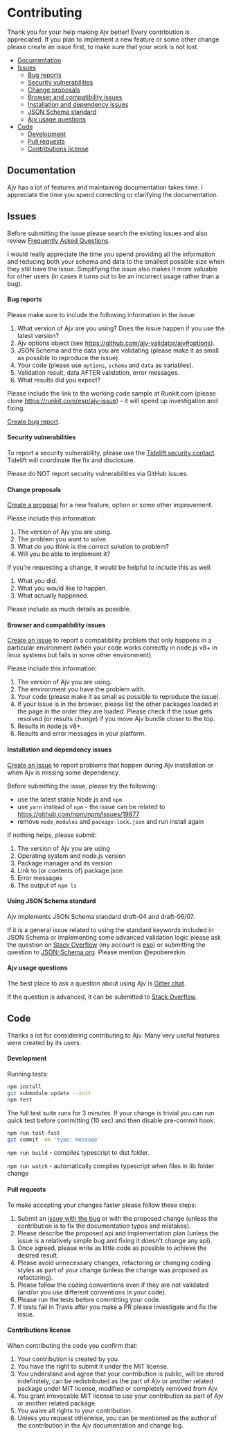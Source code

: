 # Contributing

Thank you for your help making Ajv better! Every contribution is appreciated. If you plan to implement a new feature or some other change please create an issue first, to make sure that your work is not lost.

- [Documentation](#documentation)
- [Issues](#issues)
  - [Bug reports](#bug-reports)
  - [Security vulnerabilities](#security-vulnerabilities)
  - [Change proposals](#changes)
  - [Browser and compatibility issues](#compatibility)
  - [Installation and dependency issues](#installation)
  - [JSON Schema standard](#json-schema)
  - [Ajv usage questions](#usage)
- [Code](#code)
  - [Development](#development)
  - [Pull requests](#pull-requests)
  - [Contributions license](#contributions-license)

## Documentation

Ajv has a lot of features and maintaining documentation takes time. I appreciate the time you spend correcting or clarifying the documentation.

## Issues

Before submitting the issue please search the existing issues and also review [Frequently Asked Questions](https://github.com/ajv-validator/ajv/blob/master/FAQ.md).

I would really appreciate the time you spend providing all the information and reducing both your schema and data to the smallest possible size when they still have the issue. Simplifying the issue also makes it more valuable for other users (in cases it turns out to be an incorrect usage rather than a bug).

#### Bug reports

Please make sure to include the following information in the issue:

1. What version of Ajv are you using? Does the issue happen if you use the latest version?
2. Ajv options object (see https://github.com/ajv-validator/ajv#options).
3. JSON Schema and the data you are validating (please make it as small as possible to reproduce the issue).
4. Your code (please use `options`, `schema` and `data` as variables).
5. Validation result, data AFTER validation, error messages.
6. What results did you expect?

Please include the link to the working code sample at Runkit.com (please clone https://runkit.com/esp/ajv-issue) - it will speed up investigation and fixing.

[Create bug report](https://github.com/ajv-validator/ajv/issues/new?template=bug-or-error-report.md).

#### Security vulnerabilities

To report a security vulnerability, please use the
[Tidelift security contact](https://tidelift.com/security).
Tidelift will coordinate the fix and disclosure.

Please do NOT report security vulnerabilities via GitHub issues.

#### <a name="changes"></a>Change proposals

[Create a proposal](https://github.com/ajv-validator/ajv/issues/new?template=change.md) for a new feature, option or some other improvement.

Please include this information:

1. The version of Ajv you are using.
2. The problem you want to solve.
3. What do you think is the correct solution to problem?
4. Will you be able to implement it?

If you’re requesting a change, it would be helpful to include this as well:

1. What you did.
2. What you would like to happen.
3. What actually happened.

Please include as much details as possible.

#### <a name="compatibility"></a>Browser and compatibility issues

[Create an issue](https://github.com/ajv-validator/ajv/issues/new?template=compatibility.md) to report a compatibility problem that only happens in a particular environment (when your code works correctly in node.js v8+ in linux systems but fails in some other environment).

Please include this information:

1. The version of Ajv you are using.
2. The environment you have the problem with.
3. Your code (please make it as small as possible to reproduce the issue).
4. If your issue is in the browser, please list the other packages loaded in the page in the order they are loaded. Please check if the issue gets resolved (or results change) if you move Ajv bundle closer to the top.
5. Results in node.js v8+.
6. Results and error messages in your platform.

#### <a name="installation"></a>Installation and dependency issues

[Create an issue](https://github.com/ajv-validator/ajv/issues/new?template=installation.md) to report problems that happen during Ajv installation or when Ajv is missing some dependency.

Before submitting the issue, please try the following:

- use the latest stable Node.js and `npm`
- use `yarn` instead of `npm` - the issue can be related to https://github.com/npm/npm/issues/19877
- remove `node_modules` and `package-lock.json` and run install again

If nothing helps, please submit:

1. The version of Ajv you are using
2. Operating system and node.js version
3. Package manager and its version
4. Link to (or contents of) package.json
5. Error messages
6. The output of `npm ls`

#### <a name="json-schema"></a>Using JSON Schema standard

Ajv implements JSON Schema standard draft-04 and draft-06/07.

If it is a general issue related to using the standard keywords included in JSON Schema or implementing some advanced validation logic please ask the question on [Stack Overflow](https://stackoverflow.com/questions/ask?tags=jsonschema,ajv) (my account is [esp](https://stackoverflow.com/users/1816503/esp)) or submitting the question to [JSON-Schema.org](https://github.com/json-schema-org/json-schema-spec/issues/new). Please mention @epoberezkin.

#### <a name="usage"></a>Ajv usage questions

The best place to ask a question about using Ajv is [Gitter chat](https://gitter.im/ajv-validator/ajv).

If the question is advanced, it can be submitted to [Stack Overflow](http://stackoverflow.com/questions/ask?tags=jsonschema,ajv).

## Code

Thanks a lot for considering contributing to Ajv. Many very useful features were created by its users.

#### Development

Running tests:

```bash
npm install
git submodule update --init
npm test
```

The full test suite runs for 3 minutes. If your change is trivial you can run quick test before committing (10 sec) and then disable pre-commit hook:

```bash
npm run test-fast
git commit -nm 'type: message'
```

`npm run build` - compiles typescript to dist folder.

`npm run watch` - automatically compiles typescript when files in lib folder change

#### Pull requests

To make accepting your changes faster please follow these steps:

1. Submit an [issue with the bug](https://github.com/ajv-validator/ajv/issues/new) or with the proposed change (unless the contribution is to fix the documentation typos and mistakes).
2. Please describe the proposed api and implementation plan (unless the issue is a relatively simple bug and fixing it doesn't change any api).
3. Once agreed, please write as little code as possible to achieve the desired result.
4. Please avoid unnecessary changes, refactoring or changing coding styles as part of your change (unless the change was proposed as refactoring).
5. Please follow the coding conventions even if they are not validated (and/or you use different conventions in your code).
6. Please run the tests before committing your code.
7. If tests fail in Travis after you make a PR please investigate and fix the issue.

#### Contributions license

When contributing the code you confirm that:

1. Your contribution is created by you.
2. You have the right to submit it under the MIT license.
3. You understand and agree that your contribution is public, will be stored indefinitely, can be redistributed as the part of Ajv or another related package under MIT license, modified or completely removed from Ajv.
4. You grant irrevocable MIT license to use your contribution as part of Ajv or another related package.
5. You waive all rights to your contribution.
6. Unless you request otherwise, you can be mentioned as the author of the contribution in the Ajv documentation and change log.
